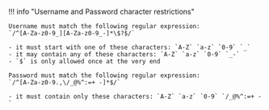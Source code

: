 !!! info "Username and Password character restrictions"

    Username must match the following regular expression:
    `/^[A-Za-z0-9_][A-Za-z0-9_-]*\$?$/`

    - it must start with one of these characters: `A-Z` `a-z` `0-9` `_`
    - it may contain any of these characters: `A-Z` `a-z` `0-9` `_-`
    - `$` is only allowed once at the very end

    Password must match the following regular expression:
    `/^[A-Za-z0-9.,\/_@%^:=+ -]*$/`

    - it must contain only these characters: `A-Z` `a-z` `0-9` `/_@%^:=+ -`
